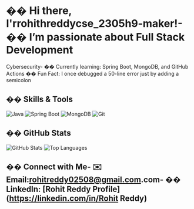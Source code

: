 # �� Hi there, I&#39;rrohithreddycse_2305h9-maker!- �� I’m passionate about Full Stack Development
Cybersecurity- �� Currently learning: Spring Boot, MongoDB, and GitHub Actions
�� Fun Fact: I once debugged a 50-line error just by adding a semicolon
## ��️ Skills &amp; Tools
![Java](https://img.shields.io/badge/Java-ED8B00?style=for-the-badge&amp;logo=java&amp;logoColor=white)
![Spring Boot](https://img.shields.io/badge/SpringBoot-6DB33F?style=for-the-badge&amp;logo=spring-boot&amp;logoColor=white)
![MongoDB](https://img.shields.io/badge/MongoDB-4DB33D?style=for-the-badge&amp;logo=mongodb&amp;logoColor=white)
![Git](https://img.shields.io/badge/Git-F05032?style=for-the-badge&amp;logo=git&amp;logoColor=white)
## �� GitHub Stats
![GitHub Stats](https://github-readme-stats.vercel.app/api?username=rrohithreddycse2305h9-maker&amp;show_icons=true&amp;theme=radical)
![Top Languages](https://github-readme-stats.vercel.app/api/top-langs/?username=rrohithreddycse2305h9-maker&amp;layout=compact)
## �� Connect with Me- ✉️ Email:rohitreddy02508@gmail.com.com- �� LinkedIn: [Rohit Reddy Profile](https://linkedin.com/in/Rohit Reddy)
